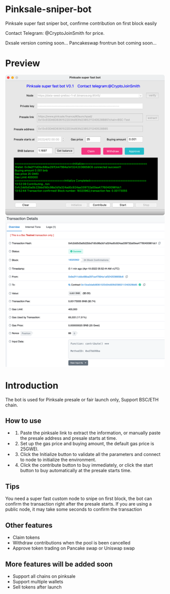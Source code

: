 # Pinksale-sniper-bot
Pinksale super fast sniper bot, confirme contribution on first block easily

Contact Telegram: @CryptoJoinSmith for price.

Dxsale version coming soon...
Pancakeswap frontrun bot coming soon...

# Preview

<img src="https://github.com/Crypto-KK/Pinksale-sniper-bot/blob/main/bot.png" />

<img src="https://github.com/Crypto-KK/Pinksale-sniper-bot/blob/main/transaction.png" />

# Introduction

The bot is used for Pinksale presale or fair launch only, Support BSC/ETH chain.

## How to use


* 1. Paste the pinksale link to extract the information, or manually paste the presale address and presale starts at time.

* 2. Set up the gas price and buying amount, the default gas price is 25GWEI.

* 3. Click the Initialize button to validate all the parameters and connect to node to initialize the environment.

* 4. Click the contribute button to buy immediately, or click the start button to buy automatically at the presale starts time.

## Tips

You need a super fast custom node to snipe on first block, the bot can confirm the transaction right after the presale starts. If you are using a public node, it may take some seconds to confirm the transaction


## Other features

* Claim tokens
* Withdraw contributions when the pool is been cancelled
* Approve token trading on Pancake swap or Uniswap swap

## More features will be added soon

* Support all chains on pinksale
* Support multiple wallets
* Sell tokens after launch
